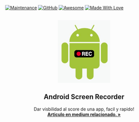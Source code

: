 <!-- PROJECT SHIELDS -->

[![Maintenance](https://img.shields.io/badge/Maintained-yes-green.svg)](https://github.com/sebacipolat/app-score-monitor)
[![GitHub](https://img.shields.io/github/license/emalderson/ThePhish)](https://github.com/emalderson/ThePhish/blob/master/LICENSE)
[![Awesome](https://cdn.rawgit.com/sindresorhus/awesome/d7305f38d29fed78fa85652e3a63e154dd8e8829/media/badge.svg)](https://github.com/sindresorhus/awesome) [![Made With Love](https://img.shields.io/badge/Made%20With-Love-orange.svg)](https://github.com/chetanraj/awesome-github-badges)


<!-- PROJECT LOGO -->
<br />
<div align="center">
  <a href="https://github.com/othneildrew/Best-README-Template">
    <img src="https://raw.githubusercontent.com/sebacipolat/android_screen_recorder/master/recorder_icon.png" alt="Logo"  height="200">
  </a>

  <h2 align="center">Android Screen Recorder</h3>

  <p align="center">
    Dar visbilidad al score de una app, facil y rapido!
    <br />
    <a href="https://medium.com/@sebastiancipolat/monitor-de-scoring-app-en-slack-319bd5a41516"><strong>Articulo en medium relacionado. »</strong></a>
    <br />
  </p>
</div>
